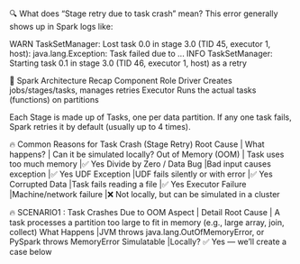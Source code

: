 🔍 What does “Stage retry due to task crash” mean?
This error generally shows up in Spark logs like:

WARN TaskSetManager: Lost task 0.0 in stage 3.0 (TID 45, executor 1, host): java.lang.Exception: Task failed due to ...
INFO TaskSetManager: Starting task 0.1 in stage 3.0 (TID 46, executor 1, host) as a retry

🧠 Spark Architecture Recap
Component Role
Driver Creates jobs/stages/tasks, manages retries
Executor Runs the actual tasks (functions) on partitions

Each Stage is made up of Tasks, one per data partition. If any one task fails, Spark retries it by default (usually up
to 4 times).

🔥 Common Reasons for Task Crash (Stage Retry)
Root Cause | What happens? | Can it be simulated locally?
Out of Memory (OOM)    | Task uses too much memory |✅ Yes
Divide by Zero / Data Bug |Bad input causes exception |✅ Yes
UDF Exception |UDF fails silently or with error |✅ Yes
Corrupted Data |Task fails reading a file |✅ Yes
Executor Failure |Machine/network failure |❌ Not locally, but can be simulated in a cluster

🔥 SCENARIO1 : Task Crashes Due to OOM
Aspect | Detail
Root Cause | A task processes a partition too large to fit in memory (e.g., large array, join, collect)
What Happens |JVM throws java.lang.OutOfMemoryError, or PySpark throws MemoryError
Simulatable |Locally? ✅ Yes — we’ll create a case below
